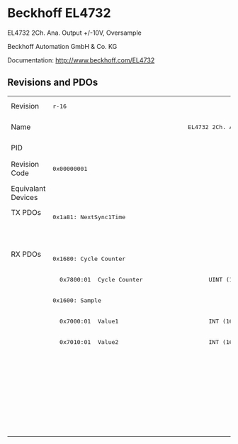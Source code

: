 # Beckhoff EL4732

EL4732 2Ch. Ana. Output +/-10V, Oversample

Beckhoff Automation GmbH & Co. KG

Documentation: <a href="http://www.beckhoff.com/EL4732">http://www.beckhoff.com/EL4732</a>

## Revisions and PDOs
<table>
<tr >
<td class="first">Revision</td>
<td ><pre>r-16</pre></td>
<td ><pre>r-14</pre></td>
<td ><pre>r-13</pre></td>
<td ><pre>r-12</pre></td>
</tr>
<tr >
<td class="first">Name</td>
<td  colspan=4 align="center"><pre>EL4732 2Ch. Ana. Output +/-10V, Oversample</pre></td>
</tr>
<tr >
<td class="first">PID</td>
<td  colspan=4 align="center"><pre>0x127c3052</pre></td>
</tr>
<tr >
<td class="first">Revision Code</td>
<td ><pre>0x00000001</pre></td>
<td ><pre>0x00020000</pre></td>
<td ><pre>0x00030000</pre></td>
<td ><pre>0x00040000</pre></td>
</tr>
<tr >
<td class="first">Equivalant Devices</td>
<td ></td>
<td  colspan=3 align="center"><pre><a href="EL4712">EL4712 r-15</a><br/><a href="EL4712">EL4712 r-16</a></pre></td>
</tr>
<tr class="txpdo pdosection">
<td class="first" rowspan=2 valign=top>TX PDOs</td>
<td><pre>0x1a81: NextSync1Time</pre></td>
<td colspan=4 align="left"></td>
</tr>
<tr class="txpdo pdosection">
<td ></td>
<td  colspan=3 align="left"><pre>0x1a82: StartTimeNextOutput</pre></td>
</tr>
<tr class="rxpdo pdosection">
<td class="first" rowspan=9 valign=top>RX PDOs</td>
<td><pre>0x1680: Cycle Counter</pre></td>
<td colspan=3 align="left"><pre>0x1680: Ch1 CycleCount</pre></td>
<td></td>
</tr>
<tr class="rxpdo">
<td ><pre>  0x7800:01  Cycle Counter                   UINT (16 bits)</pre></td>
<td  colspan=3 align="left"><pre>  0x7800:01  Ch1 CycleCount                  UINT (16 bits)</pre></td>
</tr>
<tr class="rxpdo pdosection">
<td ><pre>0x1600: Sample</pre></td>
<td  colspan=3 align="left"><pre>0x1600: Ch1 Sample</pre></td>
</tr>
<tr class="rxpdo">
<td ><pre>  0x7000:01  Value1                          INT (16 bits)</pre></td>
<td  colspan=3 align="left"><pre>  0x7000:01  Ch1 Value                       INT (16 bits)</pre></td>
</tr>
<tr class="rxpdo">
<td ><pre>  0x7010:01  Value2                          INT (16 bits)</pre></td>
<td  colspan=3 align="left"></td>
</tr>
<tr class="rxpdo pdosection">
<td ></td>
<td  colspan=3 align="left"><pre>0x1780: Ch2 CycleCount</pre></td>
</tr>
<tr class="rxpdo">
<td ></td>
<td  colspan=3 align="left"><pre>  0x7800:02  Ch2 CycleCount                  UINT (16 bits)</pre></td>
</tr>
<tr class="rxpdo pdosection">
<td ></td>
<td  colspan=3 align="left"><pre>0x1700: Ch2 Sample</pre></td>
</tr>
<tr class="rxpdo">
<td ></td>
<td  colspan=3 align="left"><pre>  0x7000:02  Ch2 Value                       INT (16 bits)</pre></td>
</tr>
</table>
